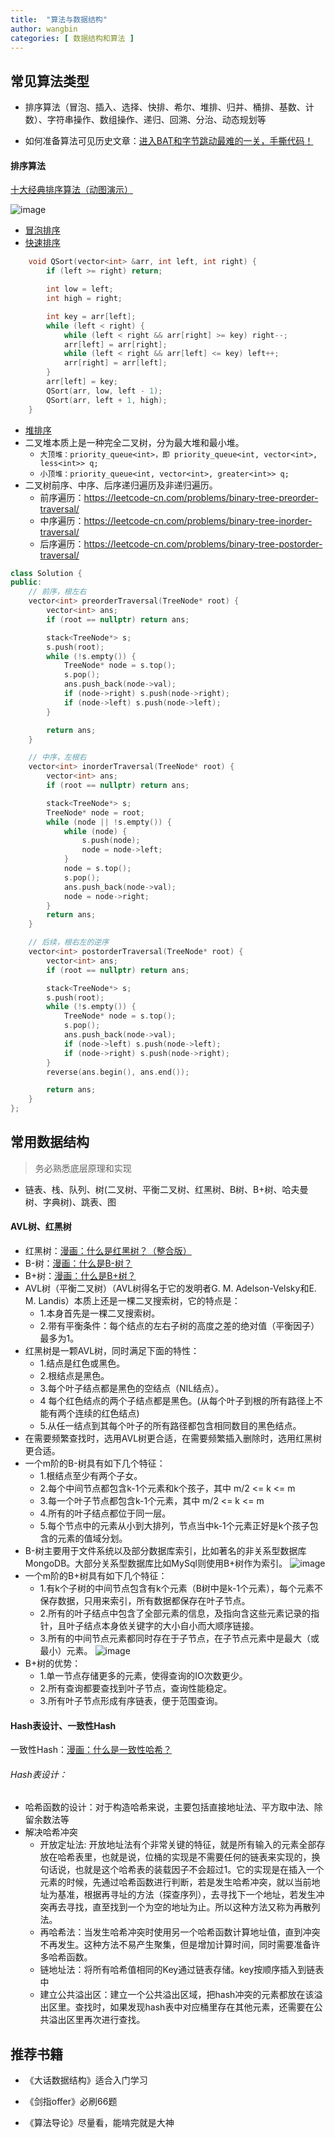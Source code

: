 ```yaml
---
title:  "算法与数据结构"
author: wangbin
categories: [ 数据结构和算法 ]
---
```


## 常见算法类型

- 排序算法（冒泡、插入、选择、快排、希尔、堆排、归并、桶排、基数、计数）、字符串操作、数组操作、递归、回溯、分治、动态规划等

- 如何准备算法可见历史文章：[进入BAT和字节跳动最难的一关，手撕代码！](https://mp.weixin.qq.com/s?__biz=MzI2MTcxNjg5OA==&mid=2247483913&idx=1&sn=7038fe493411992bef3241336cc4fa82&chksm=ea576cc4dd20e5d2a40f846264a80669328160dbce734186b3c6e037f2c9d7871670d8d25b8f&scene=21#wechat_redirect)



#### 排序算法
[十大经典排序算法（动图演示）](https://www.cnblogs.com/onepixel/articles/7674659.html)

![image](/assets/images/排序算法.jpg)

- [冒泡排序](http://mp.weixin.qq.com/s?__biz=MzIxMjE5MTE1Nw==&mid=2653194666&idx=1&sn=69ce32870c0b981c40b1e124fbb6bba8&chksm=8c99fb70bbee72668cad223892ad362525d215e7f936458f99dd289eb82981099359310e9e54&scene=21#wechat_redirect)
- [快速排序](https://mp.weixin.qq.com/s?__biz=MzIxMjE5MTE1Nw==&mid=2653195042&idx=1&sn=2b0915cd2298be9f2163cc90a3d464da&chksm=8c99f9f8bbee70eef627d0f5e5b80a604221abb3a1b5617b397fa178582dcb063c9fb6f904b3&scene=21#wechat_redirect)
```cpp
    void QSort(vector<int> &arr, int left, int right) {
    	if (left >= right) return;

    	int low = left;
    	int high = right;

    	int key = arr[left];
    	while (left < right) {
    		while (left < right && arr[right] >= key) right--;
    		arr[left] = arr[right];
    		while (left < right && arr[left] <= key) left++;
    		arr[right] = arr[left];
    	}
    	arr[left] = key;
    	QSort(arr, low, left - 1);
    	QSort(arr, left + 1, high);
    }
```
- [堆排序](http://mp.weixin.qq.com/s?__biz=MzIxMjE5MTE1Nw==&mid=2653195208&idx=1&sn=e3d6559402148458f0a4993b47d8bc6f&chksm=8c99f912bbee7004625a0b204acc8484acbdf4f1b18953e7ff5acbea958ec002d8c8ea072792&scene=21#wechat_redirect)
- 二叉堆本质上是一种完全二叉树，分为最大堆和最小堆。
    - `大顶堆：priority_queue<int>，即 priority_queue<int, vector<int>, less<int>> q;`
    - `小顶堆：priority_queue<int, vector<int>, greater<int>> q;`
- 二叉树前序、中序、后序递归遍历及非递归遍历。
    - 前序遍历：https://leetcode-cn.com/problems/binary-tree-preorder-traversal/
    - 中序遍历：https://leetcode-cn.com/problems/binary-tree-inorder-traversal/
    - 后序遍历：https://leetcode-cn.com/problems/binary-tree-postorder-traversal/

```cpp
class Solution {
public:
    // 前序，根左右
    vector<int> preorderTraversal(TreeNode* root) {
        vector<int> ans;
        if (root == nullptr) return ans;

        stack<TreeNode*> s;
        s.push(root);
        while (!s.empty()) {
            TreeNode* node = s.top();
            s.pop();
            ans.push_back(node->val);
            if (node->right) s.push(node->right);
            if (node->left) s.push(node->left);
        }

        return ans;
    }

    // 中序，左根右
    vector<int> inorderTraversal(TreeNode* root) {
        vector<int> ans;
        if (root == nullptr) return ans;

        stack<TreeNode*> s;
        TreeNode* node = root;
        while (node || !s.empty()) {
            while (node) {
                s.push(node);
                node = node->left;
            }
            node = s.top();
            s.pop();
            ans.push_back(node->val);
            node = node->right;
        }
        return ans;
    }

    // 后续，根右左的逆序
    vector<int> postorderTraversal(TreeNode* root) {
        vector<int> ans;
        if (root == nullptr) return ans;

        stack<TreeNode*> s;
        s.push(root);
        while (!s.empty()) {
            TreeNode* node = s.top();
            s.pop();
            ans.push_back(node->val);
            if (node->left) s.push(node->left);
            if (node->right) s.push(node->right);
        }
        reverse(ans.begin(), ans.end());

        return ans;
    }
};
```


## 常用数据结构
> 务必熟悉底层原理和实现

- 链表、栈、队列、树(二叉树、平衡二叉树、红黑树、B树、B+树、哈夫曼树、字典树)、跳表、图

#### AVL树、红黑树
- 红黑树：[漫画：什么是红黑树？（整合版）](https://mp.weixin.qq.com/s?__biz=MzIxMjE5MTE1Nw==&mid=2653204996&idx=2&sn=ecf932d2db8cb6e4fcb841a2b6a5bfba&chksm=8c99c0debbee49c86dc8e82a2d195389a93e81d8e5ca8af7d4dd2eec5c7fe209038c91444964&scene=21#wechat_redirect)
- B-树：[漫画：什么是B-树？](https://mp.weixin.qq.com/s?__biz=MzIxMjE5MTE1Nw==&mid=2653190965&idx=1&sn=53f78fa037386f85531832cd5322d2a0&chksm=8c9909efbbee80f90512f0c36356c31cc74c388c46388dc2317d43c8f8597298f233ca9c29e9&scene=21#wechat_redirect)
- B+树：[漫画：什么是B+树？](https://mp.weixin.qq.com/s?__biz=MzIxMjE5MTE1Nw==&mid=2653191027&idx=1&sn=4ba22e3ec8bd149f69fc0aba72e4347e&chksm=8c9909a9bbee80bfa1d8497ff0525df130414c1731b5aa5287bf16ea1cf86c8d8e6f20782184&scene=21#wechat_redirect)
- AVL树（平衡二叉树）（AVL树得名于它的发明者G. M. Adelson-Velsky和E. M. Landis）本质上还是一棵二叉搜索树，它的特点是：
    - 1.本身首先是一棵二叉搜索树。
    - 2.带有平衡条件：每个结点的左右子树的高度之差的绝对值（平衡因子）最多为1。
- 红黑树是一颗AVL树，同时满足下面的特性：
    - 1.结点是红色或黑色。
    - 2.根结点是黑色。
    - 3.每个叶子结点都是黑色的空结点（NIL结点）。
    - 4 每个红色结点的两个子结点都是黑色。(从每个叶子到根的所有路径上不能有两个连续的红色结点)
    - 5.从任一结点到其每个叶子的所有路径都包含相同数目的黑色结点。
- 在需要频繁查找时，选用AVL树更合适，在需要频繁插入删除时，选用红黑树更合适。
- 一个m阶的B-树具有如下几个特征：
    - 1.根结点至少有两个子女。
    - 2.每个中间节点都包含k-1个元素和k个孩子，其中 m/2 <= k <= m
    - 3.每一个叶子节点都包含k-1个元素，其中 m/2 <= k <= m
    - 4.所有的叶子结点都位于同一层。
    - 5.每个节点中的元素从小到大排列，节点当中k-1个元素正好是k个孩子包含的元素的值域分划。
- B-树主要用于文件系统以及部分数据库索引，比如著名的非关系型数据库MongoDB。大部分关系型数据库比如MySql则使用B+树作为索引。
![image](/assets/images/B树.jpg)
- 一个m阶的B+树具有如下几个特征：
    - 1.有k个子树的中间节点包含有k个元素（B树中是k-1个元素），每个元素不保存数据，只用来索引，所有数据都保存在叶子节点。
    - 2.所有的叶子结点中包含了全部元素的信息，及指向含这些元素记录的指针，且叶子结点本身依关键字的大小自小而大顺序链接。
    - 3.所有的中间节点元素都同时存在于子节点，在子节点元素中是最大（或最小）元素。
![image](/assets/images/B+树.jpg)
- B+树的优势：
    - 1.单一节点存储更多的元素，使得查询的IO次数更少。
    - 2.所有查询都要查找到叶子节点，查询性能稳定。
    - 3.所有叶子节点形成有序链表，便于范围查询。

#### Hash表设计、一致性Hash
一致性Hash：[漫画：什么是一致性哈希？](https://mp.weixin.qq.com/s?__biz=MzIxMjE5MTE1Nw==&mid=2653191083&idx=1&sn=c68c8bb7e18c4d46b85666be10e9ef50&chksm=8c990971bbee80675b6cd0ac3c2c17546cd434c3636616e559ca5cf10d1815c3aed24bfd3c83&scene=21#wechat_redirect)
###### Hash表设计：
- 哈希函数的设计：对于构造哈希来说，主要包括直接地址法、平方取中法、除留余数法等
- 解决哈希冲突
    - 开放定址法: 开放地址法有个非常关键的特征，就是所有输入的元素全部存放在哈希表里，也就是说，位桶的实现是不需要任何的链表来实现的，换句话说，也就是这个哈希表的装载因子不会超过1。它的实现是在插入一个元素的时候，先通过哈希函数进行判断，若是发生哈希冲突，就以当前地址为基准，根据再寻址的方法（探查序列），去寻找下一个地址，若发生冲突再去寻找，直至找到一个为空的地址为止。所以这种方法又称为再散列法。
    - 再哈希法：当发生哈希冲突时使用另一个哈希函数计算地址值，直到冲突不再发生。这种方法不易产生聚集，但是增加计算时间，同时需要准备许多哈希函数。
    - 链地址法：将所有哈希值相同的Key通过链表存储。key按顺序插入到链表中
    - 建立公共溢出区：建立一个公共溢出区域，把hash冲突的元素都放在该溢出区里。查找时，如果发现hash表中对应桶里存在其他元素，还需要在公共溢出区里再次进行查找。


## 推荐书籍

- 《大话数据结构》适合入门学习

- 《剑指offer》必刷66题

- 《算法导论》尽量看，能啃完就是大神
